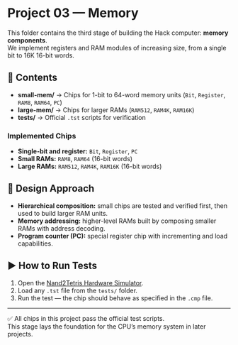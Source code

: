 # Project 03 — Memory

This folder contains the third stage of building the Hack computer: **memory components**.  
We implement registers and RAM modules of increasing size, from a single bit to 16K 16-bit words.

## 📂 Contents

- **small-mem/** → Chips for 1-bit to 64-word memory units (`Bit`, `Register`, `RAM8`, `RAM64`, `PC`)  
- **large-mem/** → Chips for larger RAMs (`RAM512`, `RAM4K`, `RAM16K`)  
- **tests/** → Official `.tst` scripts for verification

### Implemented Chips
- **Single-bit and register:** `Bit`, `Register`, `PC`  
- **Small RAMs:** `RAM8`, `RAM64` (16-bit words)  
- **Large RAMs:** `RAM512`, `RAM4K`, `RAM16K` (16-bit words)

## 🧩 Design Approach
- **Hierarchical composition:** small chips are tested and verified first, then used to build larger RAM units.  
- **Memory addressing:** higher-level RAMs built by composing smaller RAMs with address decoding.  
- **Program counter (PC):** special register chip with incrementing and load capabilities.  

## ▶️ How to Run Tests
1. Open the [Nand2Tetris Hardware Simulator](https://www.nand2tetris.org/software).  
2. Load any `.tst` file from the `tests/` folder.  
3. Run the test — the chip should behave as specified in the `.cmp` file.  

---

✅ All chips in this project pass the official test scripts.  
This stage lays the foundation for the CPU’s memory system in later projects.
